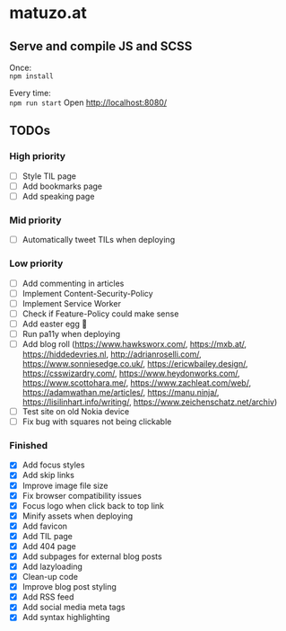 # matuzo.at

## Serve and compile JS and SCSS

Once:  
`npm install`

Every time:  
`npm run start`
Open <http://localhost:8080/>

## TODOs

### High priority

- [ ] Style TIL page
- [ ] Add bookmarks page
- [ ] Add speaking page

### Mid priority

- [ ] Automatically tweet TILs when deploying

### Low priority

- [ ] Add commenting in articles  
- [ ] Implement Content-Security-Policy  
- [ ] Implement Service Worker  
- [ ] Check if Feature-Policy could make sense  
- [ ] Add easter egg 🥚  
- [ ] Run pa11y when deploying  
- [ ] Add blog roll (https://www.hawksworx.com/, https://mxb.at/, https://hiddedevries.nl, http://adrianroselli.com/, https://www.sonniesedge.co.uk/, https://ericwbailey.design/, https://csswizardry.com/, https://www.heydonworks.com/, https://www.scottohara.me/, https://www.zachleat.com/web/, https://adamwathan.me/articles/, https://manu.ninja/, https://lisilinhart.info/writing/, https://www.zeichenschatz.net/archiv)
- [ ] Test site on old Nokia device
- [ ] Fix bug with squares not being clickable

### Finished

- [x] Add focus styles  
- [x] Add skip links  
- [X] Improve image file size  
- [x] Fix browser compatibility issues
- [x] Focus logo when click back to top link
- [x] Minify assets when deploying  
- [x] Add favicon  
- [x] Add TIL page
- [x] Add 404 page
- [x] Add subpages for external blog posts  
- [x] Add lazyloading  
- [x] Clean-up code
- [x] Improve blog post styling  
- [x] Add RSS feed  
- [x] Add social media meta tags  
- [x] Add syntax highlighting

